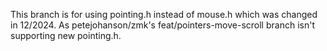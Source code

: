 This branch is for using pointing.h instead of mouse.h which was changed in 12/2024.
As petejohanson/zmk's feat/pointers-move-scroll branch isn't supporting new pointing.h.
